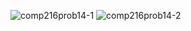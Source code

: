 ![comp216prob14-1](https://user-images.githubusercontent.com/105068708/210256693-9841fd4e-0f0b-4889-a62c-009453e63ed2.png)
![comp216prob14-2](https://user-images.githubusercontent.com/105068708/210256695-8149ee21-72c8-4ffb-a615-416ec7a5c8ff.png)
